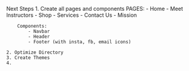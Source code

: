 Next Steps
    1. Create all pages and components 
        PAGES:
            - Home
            - Meet Instructors
            - Shop
            - Services
            - Contact Us
            - Mission

        Components:
            - Navbar
            - Header
            - Footer (with insta, fb, email icons)
    
    2. Optimize Directory
    3. Create Themes
    4. 
     